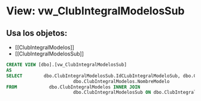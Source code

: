 # View: vw_ClubIntegralModelosSub

## Usa los objetos:
- [[ClubIntegralModelos]]
- [[ClubIntegralModelosSub]]

```sql
CREATE VIEW [dbo].[vw_ClubIntegralModelosSub]
AS
SELECT        dbo.ClubIntegralModelosSub.IdCLubIntegralModeloSub, dbo.ClubIntegralModelos.IdCubIntegralModelo, dbo.ClubIntegralModelosSub.Vista, dbo.ClubIntegralModelosSub.NombreModeloSub, 
                         dbo.ClubIntegralModelos.NombreModelo
FROM            dbo.ClubIntegralModelos INNER JOIN
                         dbo.ClubIntegralModelosSub ON dbo.ClubIntegralModelos.IdCubIntegralModelo = dbo.ClubIntegralModelosSub.IdClubIntegralModelo






```
